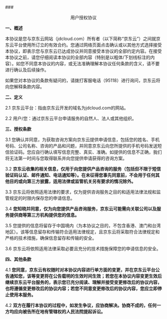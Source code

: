 ###<div align=center>用户授权协议</div>

**一、概述**

本协议是您与京东云网站（jdcloud.com）所有者（以下简称“京东云”）之间就京东云平台使用所订立的有效合约。您通过网络页面点击确认或以其他方式选择接受本协议，即表示您与京东云已达成协议并同意接受本协议的全部约定内容。在接受本协议之前，请您仔细阅读本协议的全部内容（特别是以粗体/下划线标注的内容）。如您不同意本协议的内容，或无法准确理解本协议任何条款的含义，请不要进行确认及后续操作。

如果您对本协议的条款有疑问的，请拨打客服电话（95118）进行询问，京东云将向您解释条款内容。

**二、定义**

2.1 京东云平台：指由京东云开发的域名为jdcloud.com的网站。

2.2 用户/您：通过京东云平台申请服务的自然人、法人或其他组织。

**三、授权条款**

3.1 您确认并同意，为获取咨询方案向京东云提供申请信息，包括您的姓名、手机号码、公司名称、咨询的产品和问题，并同意京东云向您所提供的手机号码发送短信验证码。您应自行确认填写信息完整、真实、准确。如提供的信息不正确，我们将无法第一时间与您取得联系并向您提供申请获得的咨询方案。

3.2 **京东云收集的相关信息，仅用于向您提供产品咨询的服务（包括但不限于短信验证码认证、邮件通知、电话通知等）。在未征得您事先同意前，不会用于任何其他目的或向第三方披露，适用法律或监管机关另有要求的情况除外。**

3.3 京东云将依照适用法律的要求，仅为提供咨询服务之目的和适用法律法规和监管规定的时限内保存您的申请信息。

3.4 **您知晓并同意，仅为向您提供产品咨询服务，京东云可能需向关联公司以及服务提供商等第三方机构提供您的信息。**

3.5 您提供的信息将留存于中国境内（为本协议之目的，不包含香港、澳门和台湾地区）。该等信息留存和传输符合适用法律规定，且京东云将采取符合法律规定和严格的技术措施，确保信息留存和传输的安全。

3.6 京东云将依照适用法律采取必要且充分的技术措施保障您的申请信息的安全。

**四、其他条款**

4.1 **您同意，京东云有权随时对本协议内容进行单方面的变更，并在京东云平台公告通知您，该等变更将在公告载明的生效时间生效；若您在本协议内容变更生效后继续京东云平台服务的，表示您已充分阅读、理解并接受变更修改后的协议内容，也将遵循变更修改后的协议内容；若您不同意变更修改后的协议内容，您应立即停止使用本服务。**

4.2 **双方在履行本协议的过程中，如发生争议，应协商解决。协商不成的，任何一方均应向被告所在地有管辖权的人民法院提起诉讼。**
